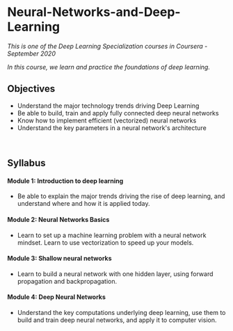 # Neural-Networks-and-Deep-Learning

*This is one of the Deep Learning Specialization courses in Coursera - September 2020*

*In this course, we learn and practice the foundations of deep learning.*

## Objectives

- Understand the major technology trends driving Deep Learning
- Be able to build, train and apply fully connected deep neural networks 
- Know how to implement efficient (vectorized) neural networks 
- Understand the key parameters in a neural network's architecture 

<br>

## Syllabus

#### Module 1: Introduction to deep learning
- Be able to explain the major trends driving the rise of deep learning, and understand where and how it is applied today.

#### Module 2: Neural Networks Basics
- Learn to set up a machine learning problem with a neural network mindset. Learn to use vectorization to speed up your models.

#### Module 3: Shallow neural networks
- Learn to build a neural network with one hidden layer, using forward propagation and backpropagation.

#### Module 4: Deep Neural Networks
- Understand the key computations underlying deep learning, use them to build and train deep neural networks, and apply it to computer vision.
